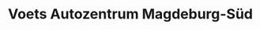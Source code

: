 ---
title: "Voets Autozentrum Magdeburg-Süd"
url: /magdeburg/voets-autozentrum-magdeburg-sued/
shop: Autohaus
---